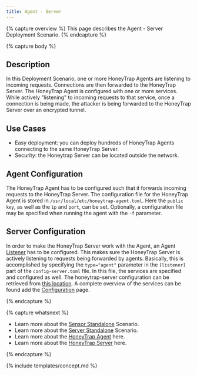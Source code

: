 ```yaml
---
title: Agent - Server
---
```


{% capture overview %}
This page describes the Agent - Server Deployment Scenario.
{% endcapture %}

{% capture body %}

## Description

In this Deployment Scenario, one or more HoneyTrap Agents are listening to incoming requests. Connections are then forwarded to the HoneyTrap Server. The HoneyTrap Agent is configured with one or more services. While actively "listening" to incoming requests to that service, once a connection is being made, the attacker is being forwarded to the HoneyTrap Server over an encrypted tunnel.

## Use Cases

* Easy deployment: you can deploy hundreds of HoneyTrap Agents connecting to the same HoneyTrap Server.
* Security: the Honeytrap Server can be located outside the network.

## Agent Configuration

The HoneyTrap Agent has to be configured such that it forwards incoming requests to the HoneyTrap Server. The configuration file for the HoneyTrap Agent is stored in `/usr/local/etc/honeytrap-agent.toml`. Here the `public key`, as well as the `ip` and `port`, can be set. Optionally, a configuration file may be specified when running the agent with the `-f` parameter.

## Server Configuration

In order to make the HoneyTrap Server work with the Agent, an Agent [Listener](/docs/concepts/objects/listeners/) has to be configured. This makes sure the HoneyTrap Server is actively listening to requests being forwarded by agents. Basically, this is accomplished by specifying the `type="agent"` parameter in the `[listener]` part of the `config-server.toml` file. In this file, the services are specified and configured as well. The honeytrap-server configuration can be retrieved from [this location](https://github.com/honeytrap/honeytrap-configs/blob/master/agent-server/config-server.toml). A complete overview of the services can be found add the [Configuration](/docs/config/services/ssh/authentication/) page.

{% endcapture %}

{% capture whatsnext %}
* Learn more about the [Sensor Standalone](/docs/concepts/framework/deployment-scenarios/sensor-standalone/) Scenario.
* Learn more about the [Server Standalone](/docs/concepts/framework/deployment-scenarios/server-standalone/) Scenario.
* Learn more about the [HoneyTrap Agent](/docs/concepts/framework/honeytrap-agent/) here.
* Learn more about the [HoneyTrap Server](/docs/concepts/framework/honeytrap-server/) here.

{% endcapture %}

{% include templates/concept.md %}
